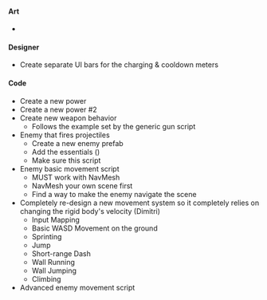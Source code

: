
#### Art
-

#### Designer
- Create separate UI bars for the charging & cooldown meters

#### Code
- Create a new power
- Create a new power #2
- Create new weapon behavior
	- Follows the example set by the generic gun script
- Enemy that fires projectiles
	- Create a new enemy prefab
	- Add the essentials ()
	- Make sure this script
- Enemy basic movement script
	- MUST work with NavMesh
	- NavMesh your own scene first
	- Find a way to make the enemy navigate the scene
- Completely re-design a new movement system so it completely relies on changing the rigid body's velocity (Dimitri)
	- Input Mapping
	- Basic WASD Movement on the ground
	- Sprinting
	- Jump
	- Short-range Dash
	- Wall Running
	- Wall Jumping
	- Climbing
- Advanced enemy movement script
